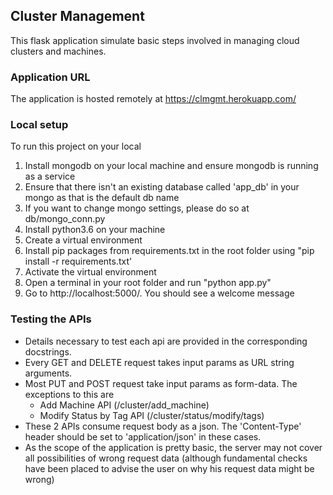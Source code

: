 ## Cluster Management

This flask application simulate basic steps involved in managing cloud clusters and machines.

### Application URL
The application is hosted remotely at https://clmgmt.herokuapp.com/

### Local setup

To run this project on your local
1. Install mongodb on your local machine and ensure mongodb is running as a service
2. Ensure that there isn't an existing database called 'app_db' in your mongo as that is the default db name
3. If you want to change mongo settings, please do so at db/mongo_conn.py
4. Install python3.6 on your machine
5. Create a virtual environment
6. Install pip packages from requirements.txt in the root folder using "pip install -r requirements.txt'
7. Activate the virtual environment
8. Open a terminal in your root folder and run "python app.py"
9. Go to http://localhost:5000/. You should see a welcome message

### Testing the APIs

* Details necessary to test each api are provided in the corresponding docstrings.
* Every GET and DELETE request takes input params as URL string arguments.
* Most PUT and POST request take input params as form-data. The exceptions to this are
    * Add Machine API (/cluster/add_machine)
    * Modify Status by Tag API (/cluster/status/modify/tags)
* These 2 APIs consume request body as a json. The 'Content-Type' header should be set to 'application/json' in these cases.
* As the scope of the application is pretty basic, the server may not cover all possibilities of wrong request data
(although fundamental checks have been placed to advise the user on why his request data might be wrong)


